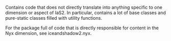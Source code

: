 Contains code that does not directly translate into anything specific to one dimension or aspect of IaS2.
In particular, contains a lot of base classes and pure-static classes filled with utility functions.

For the package full of code that is directly responsible for content in the Nyx dimension, see iceandshadow2.nyx.
